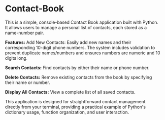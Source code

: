 # Contact-Book

This is a simple, console-based Contact Book application built with Python. It allows users to manage a personal list of contacts, each stored as a name-number pair.

**Features:** Add New Contacts: Easily add new names and their corresponding 10-digit phone numbers. The system includes validation to prevent duplicate names/numbers and ensures numbers are numeric and 10 digits long.

**Search Contacts:** Find contacts by either their name or phone number.

**Delete Contacts:** Remove existing contacts from the book by specifying their name or number.

**Display All Contacts:** View a complete list of all saved contacts.

This application is designed for straightforward contact management directly from your terminal, providing a practical example of Python's dictionary usage, function organization, and user interaction.
